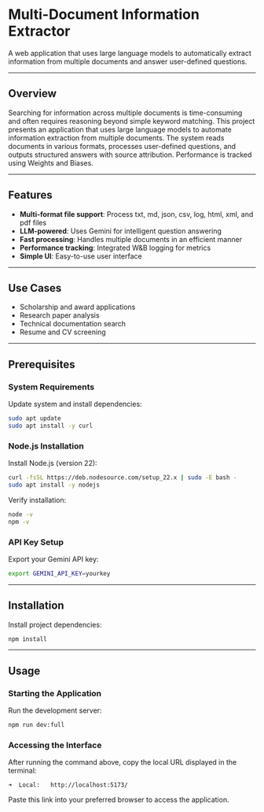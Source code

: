 # Multi-Document Information Extractor

A web application that uses large language models to automatically extract information from multiple documents and answer user-defined questions.

---

## Overview

Searching for information across multiple documents is time-consuming and often requires reasoning beyond simple keyword matching. This project presents an application that uses large language models to automate information extraction from multiple documents. The system reads documents in various formats, processes user-defined questions, and outputs structured answers with source attribution. Performance is tracked using Weights and Biases.

---

## Features

- **Multi-format file support**: Process txt, md, json, csv, log, html, xml, and pdf files
- **LLM-powered**: Uses Gemini for intelligent question answering
- **Fast processing**: Handles multiple documents in an efficient manner
- **Performance tracking**: Integrated W&B logging for metrics
- **Simple UI**: Easy-to-use user interface

---

## Use Cases

- Scholarship and award applications
- Research paper analysis
- Technical documentation search
- Resume and CV screening

---

## Prerequisites

### System Requirements

Update system and install dependencies:
```bash
sudo apt update
sudo apt install -y curl
```

### Node.js Installation

Install Node.js (version 22):
```bash
curl -fsSL https://deb.nodesource.com/setup_22.x | sudo -E bash -
sudo apt install -y nodejs
```

Verify installation:
```bash
node -v
npm -v
```

### API Key Setup

Export your Gemini API key:
```bash
export GEMINI_API_KEY=yourkey
```

---

## Installation

Install project dependencies:
```bash
npm install
```

---

## Usage

### Starting the Application

Run the development server:
```bash
npm run dev:full
```

### Accessing the Interface

After running the command above, copy the local URL displayed in the terminal:
```
➜  Local:   http://localhost:5173/
```

Paste this link into your preferred browser to access the application.
